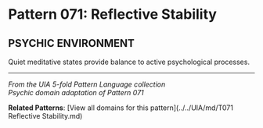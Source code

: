# Pattern 071: Reflective Stability

## PSYCHIC ENVIRONMENT

Quiet meditative states provide balance to active psychological processes.

---

*From the UIA 5-fold Pattern Language collection*  
*Psychic domain adaptation of Pattern 071*

**Related Patterns**: [View all domains for this pattern](../../UIA/md/T071 Reflective Stability.md)